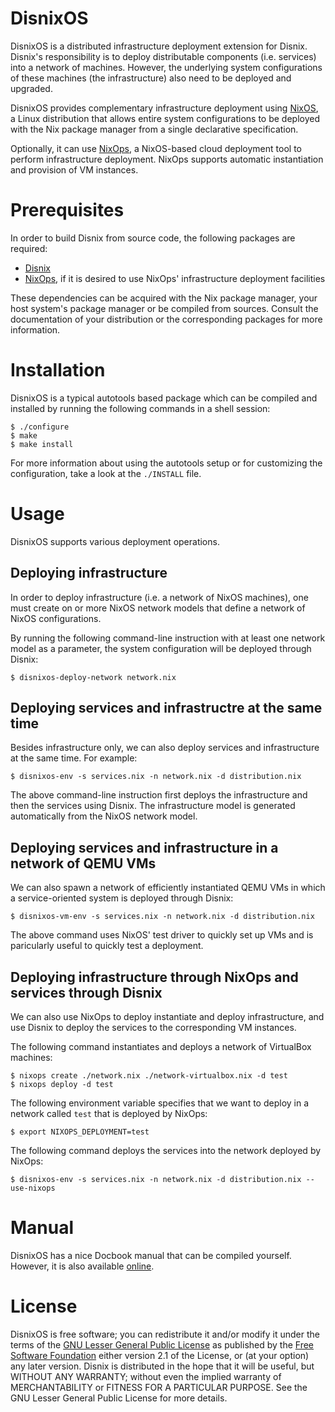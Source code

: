DisnixOS
========
DisnixOS is a distributed infrastructure deployment extension for Disnix.
Disnix's responsibility is to deploy distributable components (i.e. services)
into a network of machines. However, the underlying system configurations of
these machines (the infrastructure) also need to be deployed and upgraded.

DisnixOS provides complementary infrastructure deployment using [NixOS](http://nixos.org/nixos),
a Linux distribution that allows entire system configurations to be deployed with
the Nix package manager from a single declarative specification.

Optionally, it can use [NixOps](http://github.com/nixos/nixops), a NixOS-based
cloud deployment tool to perform infrastructure deployment. NixOps supports
automatic instantiation and provision of VM instances.

Prerequisites
=============
In order to build Disnix from source code, the following packages are required:

* [Disnix](http://github.com/svanderburg/disnix)
* [NixOps](http://github.com/nixos/nixops), if it is desired to use NixOps' infrastructure deployment facilities

These dependencies can be acquired with the Nix package manager, your host
system's package manager or be compiled from sources. Consult the documentation
of your distribution or the corresponding packages for more information.

Installation
============
DisnixOS is a typical autotools based package which can be compiled and installed
by running the following commands in a shell session:

    $ ./configure
    $ make
    $ make install

For more information about using the autotools setup or for customizing the
configuration, take a look at the `./INSTALL` file.

Usage
=====
DisnixOS supports various deployment operations.

Deploying infrastructure
------------------------
In order to deploy infrastructure (i.e. a network of NixOS machines), one must
create on or more NixOS network models that define a network of NixOS
configurations.

By running the following command-line instruction with at least one network model
as a parameter, the system configuration will be deployed through Disnix:

    $ disnixos-deploy-network network.nix

Deploying services and infrastructre at the same time
-----------------------------------------------------
Besides infrastructure only, we can also deploy services and infrastructure at
the same time. For example:

    $ disnixos-env -s services.nix -n network.nix -d distribution.nix

The above command-line instruction first deploys the infrastructure and then
the services using Disnix. The infrastructure model is generated automatically
from the NixOS network model.

Deploying services and infrastructure in a network of QEMU VMs
--------------------------------------------------------------
We can also spawn a network of efficiently instantiated QEMU VMs in which a
service-oriented system is deployed through Disnix:

    $ disnixos-vm-env -s services.nix -n network.nix -d distribution.nix
    
The above command uses NixOS' test driver to quickly set up VMs and is
paricularly useful to quickly test a deployment.

Deploying infrastructure through NixOps and services through Disnix
------------------------------------------------------------------
We can also use NixOps to deploy instantiate and deploy infrastructure, and use
Disnix to deploy the services to the corresponding VM instances.

The following command instantiates and deploys a network of VirtualBox machines:

    $ nixops create ./network.nix ./network-virtualbox.nix -d test
    $ nixops deploy -d test

The following environment variable specifies that we want to deploy in a network
called `test` that is deployed by NixOps:

    $ export NIXOPS_DEPLOYMENT=test

The following command deploys the services into the network deployed by NixOps:
    
    $ disnixos-env -s services.nix -n network.nix -d distribution.nix --use-nixops

Manual
======
DisnixOS has a nice Docbook manual that can be compiled yourself. However, it is
also available [online](http://hydra.nixos.org/job/disnix/disnixos-trunk/tarball/latest/download-by-type/doc/manual).

License
=======
DisnixOS is free software; you can redistribute it and/or modify it under the
terms of the [GNU Lesser General Public License](http://www.gnu.org/licenses/lgpl.html)
as published by the [Free Software Foundation](http://www.fsf.org) either version
2.1 of the License, or (at your option) any later version. Disnix is distributed
in the hope that it will be useful, but WITHOUT ANY WARRANTY; without even the
implied warranty of MERCHANTABILITY or FITNESS FOR A PARTICULAR PURPOSE. See the
GNU Lesser General Public License for more details.
